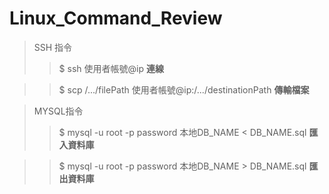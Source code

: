 # Linux_Command_Review

> SSH 指令
>>$ ssh 使用者帳號@ip     **連線**

>>$ scp /.../filePath 使用者帳號@ip:/.../destinationPath   **傳輸檔案** 


> MYSQL指令
>>$ mysql -u root -p password 本地DB_NAME < DB_NAME.sql   **匯入資料庫**

>>$ mysql -u root -p password 本地DB_NAME > DB_NAME.sql   **匯出資料庫**